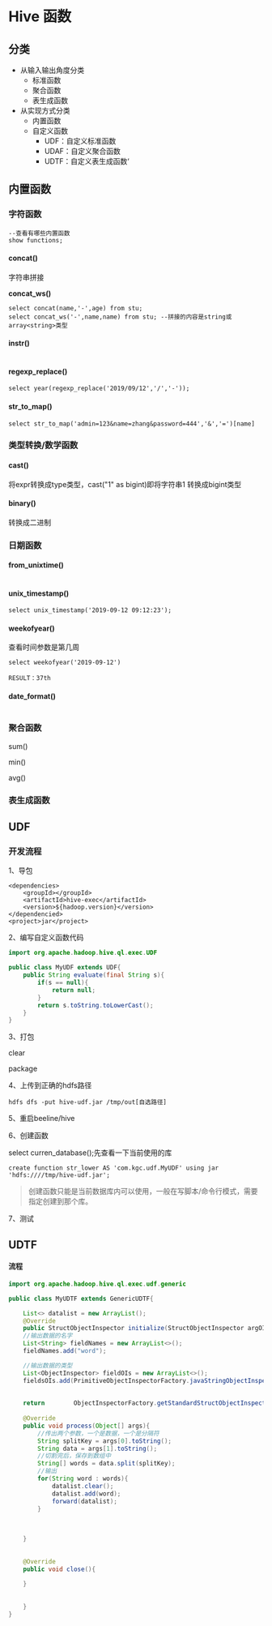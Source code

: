 # Hive 函数

## 分类

- 从输入输出角度分类
  - 标准函数
  - 聚合函数
  - 表生成函数
- 从实现方式分类
  - 内置函数
  - 自定义函数
    - UDF：自定义标准函数
    - UDAF：自定义聚合函数
    - UDTF：自定义表生成函数‘

## 内置函数

### 字符函数

```
--查看有哪些内置函数
show functions;
```

#### concat()

字符串拼接

**concat_ws()**

```
select concat(name,'-',age) from stu;
select concat_ws('-',name,name) from stu; --拼接的内容是string或array<string>类型
```

#### instr()

```

```



#### regexp_replace()

```
select year(regexp_replace('2019/09/12','/','-'));
```

#### str_to_map()

```
select str_to_map('admin=123&name=zhang&password=444','&','=')[name]
```

### 类型转换/数学函数

#### cast()

将expr转换成type类型，cast("1" as bigint)即将字符串1 转换成bigint类型

#### binary()

转换成二进制

### 日期函数

#### from_unixtime()

```

```



#### unix_timestamp()

```
select unix_timestamp('2019-09-12 09:12:23');
```

#### weekofyear()

查看时间参数是第几周

```
select weekofyear('2019-09-12')

RESULT：37th
```

#### date_format()

```

```

### 聚合函数

sum()

min()

avg()

### 表生成函数





## UDF



### 开发流程

1、导包

```
<dependencies>
	<groupId></groupId>
	<artifactId>hive-exec</artifactId>
	<version>${hadoop.version}</version>
</dependencied>
<project>jar</project>
```

2、编写自定义函数代码

```java
import org.apache.hadoop.hive.ql.exec.UDF

public class MyUDF extends UDF{
	public String evaluate(final String s){
		if(s == null){
			return null;
		}
		return s.toString.toLowerCast();
	}
}
```

3、打包

clear 

package

4、上传到正确的hdfs路径

```
hdfs dfs -put hive-udf.jar /tmp/out[自选路径]
```

5、重启beeline/hive

6、创建函数

select curren_database();先查看一下当前使用的库

```
create function str_lower AS 'com.kgc.udf.MyUDF' using jar 'hdfs:////tmp/hive-udf.jar';
```

> 创建函数只能是当前数据库内可以使用，一般在写脚本/命令行模式，需要指定创建到那个库。
>
> 



7、测试

## UDTF

#### 流程

```java
import org.apache.hadoop.hive.ql.exec.udf.generic

public class MyUDTF extends GenericUDTF{

	List<> datalist = new ArrayList();
	@Override
	public StructObjectInspector initialize(StructObjectInspector argOIs){
	//输出数据的名字
	List<String> fieldNames = new ArrayList<>();
	fieldNames.add("word");

	//输出数据的类型
	List<ObjectInspector> fieldOIs = new ArrayList<>();
	fieldsOIs.add(PrimitiveObjectInspectorFactory.javaStringObjectInspector);
	
	
	return        ObjectInspectorFactory.getStandardStructObjectInspector(fieldNames,fieldOIs);
	
	@Override
	public void process(Object[] args){
		//传出两个参数，一个是数据，一个是分隔符
		String splitKey = args[0].toString();
		String data = args[1].toString();
		//切割完后，保存到数组中
		String[] words = data.split(splitKey);
		//输出
		for(String word : words){
			datalist.clear();
			datalist.add(word);
			forward(datalist);
		}
		
		
		
	}
	
	
	@Override
	public void close(){
	
	}
	
	
	}
}
```

